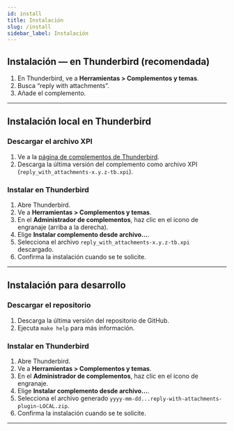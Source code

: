 ```yaml
---
id: install
title: Instalación
slug: /install
sidebar_label: Instalación
---
```


## Instalación — en Thunderbird (recomendada)

1. En Thunderbird, ve a **Herramientas > Complementos y temas**.
2. Busca “reply with attachments”.
3. Añade el complemento.

---

## Instalación local en Thunderbird

### Descargar el archivo XPI

1. Ve a la [página de complementos de Thunderbird](https://addons.thunderbird.net/en-US/thunderbird/search/?q=reply%20with%20attachments).
2. Descarga la última versión del complemento como archivo XPI (`reply_with_attachments-x.y.z-tb.xpi`).

### Instalar en Thunderbird

1. Abre Thunderbird.
2. Ve a **Herramientas > Complementos y temas**.
3. En el **Administrador de complementos**, haz clic en el icono de engranaje (arriba a la derecha).
4. Elige **Instalar complemento desde archivo…**.
5. Selecciona el archivo `reply_with_attachments-x.y.z-tb.xpi` descargado.
6. Confirma la instalación cuando se te solicite.

---

## Instalación para desarrollo

### Descargar el repositorio

1. Descarga la última versión del repositorio de GitHub.
2. Ejecuta `make help` para más información.

### Instalar en Thunderbird

1. Abre Thunderbird.
2. Ve a **Herramientas > Complementos y temas**.
3. En el **Administrador de complementos**, haz clic en el icono de engranaje.
4. Elige **Instalar complemento desde archivo…**.
5. Selecciona el archivo generado `yyyy-mm-dd...reply-with-attachments-plugin-LOCAL.zip`.
6. Confirma la instalación cuando se te solicite.

---
